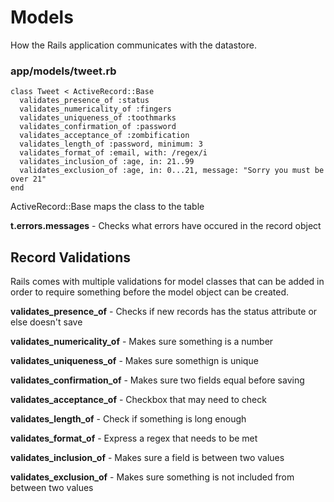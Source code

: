 # Models

How the Rails application communicates with the datastore.

### app/models/tweet.rb
```
class Tweet < ActiveRecord::Base
  validates_presence_of :status
  validates_numericality_of :fingers
  validates_uniqueness_of :toothmarks
  validates_confirmation_of :password
  validates_acceptance_of :zombification
  validates_length_of :password, minimum: 3
  validates_format_of :email, with: /regex/i
  validates_inclusion_of :age, in: 21..99
  validates_exclusion_of :age, in: 0...21, message: "Sorry you must be over 21"
end
```

ActiveRecord::Base maps the class to the table

**t.errors.messages** - Checks what errors have occured in the record object

## Record Validations

Rails comes with multiple validations for model classes that can be added in order to require something before
the model object can be created.

**validates_presence_of** - Checks if new records has the status attribute or else doesn't save

**validates_numericality_of** - Makes sure something is a number

**validates_uniqueness_of** - Makes sure somethign is unique

**validates_confirmation_of** - Makes sure two fields equal before saving

**validates_acceptance_of** - Checkbox that may need to check

**validates_length_of** - Check if something is long enough

**validates_format_of** - Express a regex that needs to be met

**validates_inclusion_of** - Makes sure a field is between two values

**validates_exclusion_of** - Makes sure something is not included from between two values

